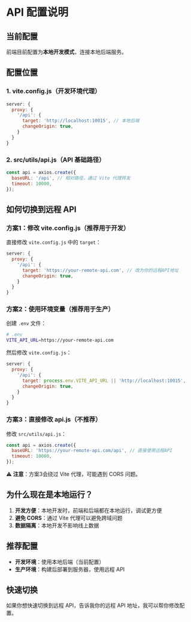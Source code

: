 # API 配置说明

## 当前配置

前端目前配置为**本地开发模式**，连接本地后端服务。

## 配置位置

### 1. vite.config.js（开发环境代理）
```javascript
server: {
  proxy: {
    '/api': {
      target: 'http://localhost:10015', // 本地后端
      changeOrigin: true,
    }
  }
}
```

### 2. src/utils/api.js（API 基础路径）
```javascript
const api = axios.create({
  baseURL: '/api', // 相对路径，通过 Vite 代理转发
  timeout: 10000,
});
```

## 如何切换到远程 API

### 方案1：修改 vite.config.js（推荐用于开发）

直接修改 `vite.config.js` 中的 `target`：

```javascript
server: {
  proxy: {
    '/api': {
      target: 'https://your-remote-api.com', // 改为你的远程API地址
      changeOrigin: true,
    }
  }
}
```

### 方案2：使用环境变量（推荐用于生产）

创建 `.env` 文件：

```bash
# .env
VITE_API_URL=https://your-remote-api.com
```

然后修改 `vite.config.js`：

```javascript
server: {
  proxy: {
    '/api': {
      target: process.env.VITE_API_URL || 'http://localhost:10015',
      changeOrigin: true,
    }
  }
}
```

### 方案3：直接修改 api.js（不推荐）

修改 `src/utils/api.js`：

```javascript
const api = axios.create({
  baseURL: 'https://your-remote-api.com/api', // 直接使用远程API
  timeout: 10000,
});
```

⚠️ **注意**：方案3会绕过 Vite 代理，可能遇到 CORS 问题。

## 为什么现在是本地运行？

1. **开发方便**：本地开发时，前端和后端都在本地运行，调试更方便
2. **避免 CORS**：通过 Vite 代理可以避免跨域问题
3. **数据隔离**：本地开发不影响线上数据

## 推荐配置

- **开发环境**：使用本地后端（当前配置）
- **生产环境**：构建后部署到服务器，使用远程 API

## 快速切换

如果你想快速切换到远程 API，告诉我你的远程 API 地址，我可以帮你修改配置。

